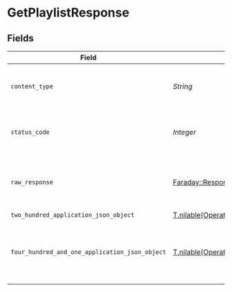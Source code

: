 # GetPlaylistResponse


## Fields

| Field                                                                                                                  | Type                                                                                                                   | Required                                                                                                               | Description                                                                                                            |
| ---------------------------------------------------------------------------------------------------------------------- | ---------------------------------------------------------------------------------------------------------------------- | ---------------------------------------------------------------------------------------------------------------------- | ---------------------------------------------------------------------------------------------------------------------- |
| `content_type`                                                                                                         | *String*                                                                                                               | :heavy_check_mark:                                                                                                     | HTTP response content type for this operation                                                                          |
| `status_code`                                                                                                          | *Integer*                                                                                                              | :heavy_check_mark:                                                                                                     | HTTP response status code for this operation                                                                           |
| `raw_response`                                                                                                         | [Faraday::Response](https://www.rubydoc.info/gems/faraday/Faraday/Response)                                            | :heavy_check_mark:                                                                                                     | Raw HTTP response; suitable for custom response parsing                                                                |
| `two_hundred_application_json_object`                                                                                  | [T.nilable(Operations::GetPlaylistResponseBody)](../../models/operations/getplaylistresponsebody.md)                   | :heavy_minus_sign:                                                                                                     | The playlist                                                                                                           |
| `four_hundred_and_one_application_json_object`                                                                         | [T.nilable(Operations::GetPlaylistPlaylistsResponseBody)](../../models/operations/getplaylistplaylistsresponsebody.md) | :heavy_minus_sign:                                                                                                     | Unauthorized - Returned if the X-Plex-Token is missing from the header or query.                                       |